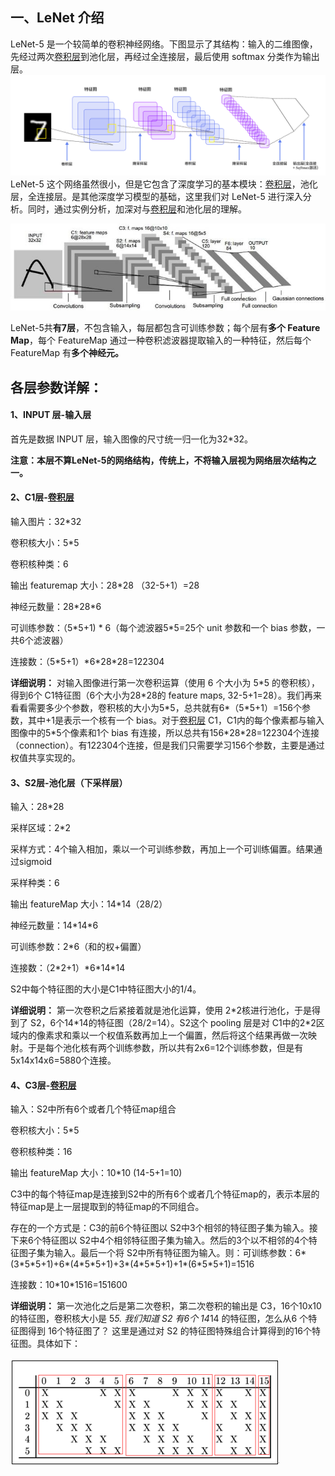 
## 一、LeNet 介绍
 LeNet-5 是一个较简单的卷积神经网络。下图显示了其结构：输入的二维图像，先经过两次[卷积层](../神经网络元素/卷积层.md)到池化层，再经过全连接层，最后使用 softmax 分类作为输出层。
![](LeNet/LeNet结构.png)
LeNet-5 这个网络虽然很小，但是它包含了深度学习的基本模块：[卷积层](../神经网络元素/卷积层.md)，池化层，全连接层。是其他深度学习模型的基础，这里我们对 LeNet-5 进行深入分析。同时，通过实例分析，加深对与[卷积层](../神经网络元素/卷积层.md)和池化层的理解。

![](LeNet/LeNet结构2.jpg)

LeNet-5共**有7层**，不包含输入，每层都包含可训练参数；每个层有**多个 Feature Map**，每个 FeatureMap 通过一种卷积滤波器提取输入的一种特征，然后每个 FeatureMap 有**多个神经元。**

## 各层参数详解：

#### 1、INPUT 层-输入层

首先是数据 INPUT 层，输入图像的尺寸统一归一化为32\*32。

**注意：本层不算LeNet-5的网络结构，传统上，不将输入层视为网络层次结构之一。**

#### 2、C1层-[卷积层](../神经网络元素/卷积层.md)

输入图片：32\*32

卷积核大小：5\*5

卷积核种类：6

输出 featuremap 大小：28\*28 （32-5+1）=28

神经元数量：28\*28\*6

可训练参数：（5\*5+1) \* 6（每个滤波器5\*5=25个 unit 参数和一个 bias 参数，一共6个滤波器）

连接数：（5\*5+1）\*6\*28\*28=122304

**详细说明：** 对输入图像进行第一次卷积运算（使用 6 个大小为 5\*5 的卷积核），得到6个 C1特征图（6个大小为28\*28的 feature maps, 32-5+1=28）。我们再来看看需要多少个参数，卷积核的大小为5\*5，总共就有6\*（5\*5+1）=156个参数，其中+1是表示一个核有一个 bias。对于[卷积层](../神经网络元素/卷积层.md) C1，C1内的每个像素都与输入图像中的5\*5个像素和1个 bias 有连接，所以总共有156\*28\*28=122304个连接（connection）。有122304个连接，但是我们只需要学习156个参数，主要是通过权值共享实现的。

#### 3、S2层-池化层（下采样层）

输入：28\*28

采样区域：2\*2

采样方式：4个输入相加，乘以一个可训练参数，再加上一个可训练偏置。结果通过sigmoid

采样种类：6

输出 featureMap 大小：14\*14（28/2）

神经元数量：14\*14\*6

可训练参数：2\*6（和的权+偏置）

连接数：（2\*2+1）\*6\*14\*14

S2中每个特征图的大小是C1中特征图大小的1/4。

**详细说明：** 第一次卷积之后紧接着就是池化运算，使用 2\*2核进行池化，于是得到了 S2，6个14\*14的特征图（28/2=14）。S2这个 pooling 层是对 C1中的2\*2区域内的像素求和乘以一个权值系数再加上一个偏置，然后将这个结果再做一次映射。于是每个池化核有两个训练参数，所以共有2x6=12个训练参数，但是有5x14x14x6=5880个连接。

#### 4、C3层-[卷积层](../神经网络元素/卷积层.md)

输入：S2中所有6个或者几个特征map组合

卷积核大小：5\*5

卷积核种类：16

输出 featureMap 大小：10\*10 (14-5+1=10)

C3中的每个特征map是连接到S2中的所有6个或者几个特征map的，表示本层的特征map是上一层提取到的特征map的不同组合。

存在的一个方式是：C3的前6个特征图以 S2中3个相邻的特征图子集为输入。接下来6个特征图以 S2中4个相邻特征图子集为输入。然后的3个以不相邻的4个特征图子集为输入。最后一个将 S2中所有特征图为输入。则：可训练参数：6*(3\*5\*5+1)+6*(4\*5\*5+1)+3*(4\*5\*5+1)+1*(6\*5\*5+1)=1516

连接数：10\*10\*1516=151600

**详细说明：** 第一次池化之后是第二次卷积，第二次卷积的输出是 C3，16个10x10的特征图，卷积核大小是 5*5. 我们知道 S2 有6个 14*14 的特征图，怎么从6 个特征图得到 16个特征图了？ 这里是通过对 S2 的特征图特殊组合计算得到的16个特征图。具体如下：

![](LeNet/16个特征图.png)